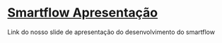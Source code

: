 [Smartflow Apresentação](https://gamma.app/docs/SmartFlow-Controle-Inteligente-do-seu-Consumo-de-Agua-v0xqoqr0a2og280)
=================================================================================================================
Link do nosso slide de apresentação do desenvolvimento do smartflow
